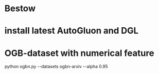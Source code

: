 # Bestow
# install latest AutoGluon and DGL
# OGB-dataset with numerical feature
python ogbn.py  --datasets   ogbn-arxiv    --alpha 0.95 


